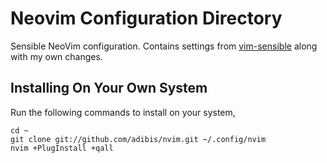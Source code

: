 # Neovim Configuration Directory

Sensible NeoVim configuration. Contains settings from [vim-sensible](https://github.com/tpope/vim-sensible) along with my own changes.

## Installing On Your Own System

Run the following commands to install on your system,

    cd ~
    git clone git://github.com/adibis/nvim.git ~/.config/nvim
    nvim +PlugInstall +qall
